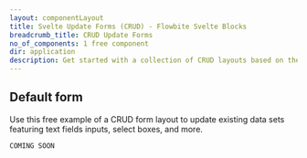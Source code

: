 ```yaml
---
layout: componentLayout
title: Svelte Update Forms (CRUD) - Flowbite Svelte Blocks
breadcrumb_title: CRUD Update Forms
no_of_components: 1 free component
dir: application
description: Get started with a collection of CRUD layouts based on the "update" action featuring form elements like input text fields, date pickers, file upload, and more.
---
```


## Default form

Use this free example of a CRUD form layout to update existing data sets featuring text fields inputs, select boxes, and more.

```svelte example hideOutput
COMING SOON
```
